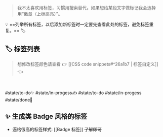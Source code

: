 >我不太喜欢用标签，习惯用搜索替代，如果想给某段文字做标记我会选择用“徽章（上标高亮）”。

💡 ==列举所有标签，以后添加新标签时一定要先查看此处的标签，避免标签重复。==  🏷

## 🏷 标签列表
>想修改标签颜色请查看 👉 [[CSS code snippets#^26a1b7 | 标签自定义]] 👈

</br>

#state/to-do✨      #state/in-progess✍        #state/to-do       #state/in-progess   #state/done🎉
## ✨ 生成类 Badge 风格的标签
- 逼格很高的标签样式: [[Badge 标签]]   ~~了解即可~~


